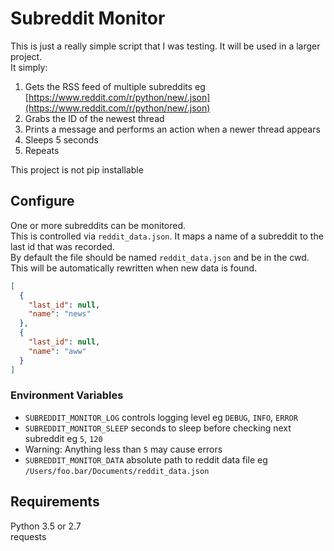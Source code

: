 # Subreddit Monitor

This is just a really simple script that I was testing. It will be used in a larger project.  
It simply:  
1) Gets the RSS feed of multiple subreddits eg [https://www.reddit.com/r/python/new/.json](https://www.reddit.com/r/python/new/.json)  
3) Grabs the ID of the newest thread  
4) Prints a message and performs an action when a newer thread appears  
5) Sleeps 5 seconds  
6) Repeats  

This project is not pip installable

## Configure

One or more subreddits can be monitored.  
This is controlled via `reddit_data.json`. It maps a name of a subreddit to the last id that was recorded.  
By default the file should be named `reddit_data.json` and be in the cwd.  
This will be automatically rewritten when new data is found.  

```json
[
  {
    "last_id": null,
    "name": "news"
  },
  {
    "last_id": null,
    "name": "aww"
  }
]
```

### Environment Variables
- `SUBREDDIT_MONITOR_LOG` controls logging level eg `DEBUG`, `INFO`, `ERROR`
- `SUBREDDIT_MONITOR_SLEEP` seconds to sleep before checking next subreddit eg `5`, `120`
 - Warning: Anything less than `5` may cause errors
- `SUBREDDIT_MONITOR_DATA` absolute path to reddit data file eg `/Users/foo.bar/Documents/reddit_data.json`

## Requirements
Python 3.5 or 2.7  
requests  